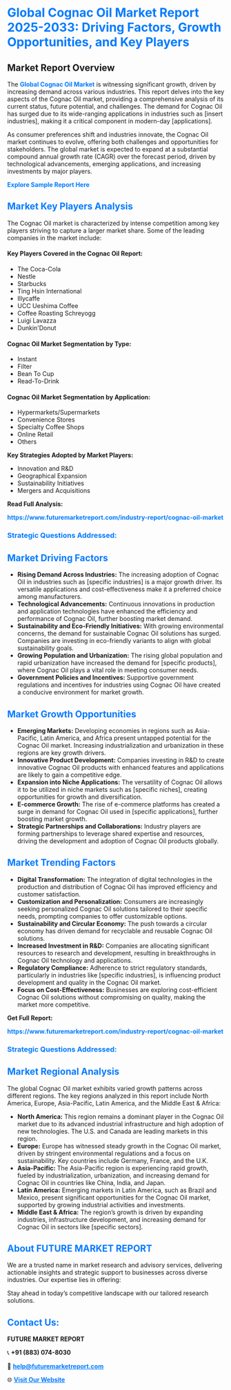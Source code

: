 <h1 style="color: #007BFF;">Global Cognac Oil Market Report 2025-2033: Driving Factors, Growth Opportunities, and Key Players</h1>

<section id="overview">
<h2>Market Report Overview</h2>
<p>The <a href="https://www.futuremarketreport.com/industry-report/cognac-oil-market" style="color: #007BFF; text-decoration: none;"><strong>Global Cognac Oil Market</strong></a> is witnessing significant growth, driven by increasing demand across various industries. This report delves into the key aspects of the Cognac Oil market, providing a comprehensive analysis of its current status, future potential, and challenges. The demand for Cognac Oil has surged due to its wide-ranging applications in industries such as [insert industries], making it a critical component in modern-day [applications].</p>
<p>As consumer preferences shift and industries innovate, the Cognac Oil market continues to evolve, offering both challenges and opportunities for stakeholders. The global market is expected to expand at a substantial compound annual growth rate (CAGR) over the forecast period, driven by technological advancements, emerging applications, and increasing investments by major players.</p>
</section>

<section id="overview">
<p><a href="https://www.futuremarketreport.com/request-sample/reportId=34224" style="color: #007BFF; text-decoration: none;"><strong>Explore Sample Report Here</strong></a></p>
</section>

<section id="key-players">
<h2 style="color: #007BFF;">Market Key Players Analysis</h2>
<p>The Cognac Oil market is characterized by intense competition among key players striving to capture a larger market share. Some of the leading companies in the market include:</p>
<h4>Key Players Covered in the Cognac Oil Report:</h4>
<ul><li>The Coca-Cola</li><li>Nestle</li><li>Starbucks</li><li>Ting Hsin International</li><li>Illycaffe</li><li>UCC Ueshima Coffee</li><li>Coffee Roasting Schreyogg</li><li>Luigi Lavazza</li><li>Dunkin&#039;Donut</li></ul>
<h4>Cognac Oil Market Segmentation by Type:</h4>
<ul><li>Instant</li><li>Filter</li><li>Bean To Cup</li><li>Read-To-Drink</li></ul>

<h4>Cognac Oil Market Segmentation by Application:</h4>
<ul><li>Hypermarkets/Supermarkets</li><li>Convenience Stores</li><li>Specialty Coffee Shops</li><li>Online Retail</li><li>Others</li></ul>
<p><strong>Key Strategies Adopted by Market Players:</strong></p>
<ul>
<li>Innovation and R&D</li>
<li>Geographical Expansion</li>
<li>Sustainability Initiatives</li>
<li>Mergers and Acquisitions</li>
</ul>
</section>

<section>
<p><strong>Read Full Analysis: </strong></p><a href="https://www.futuremarketreport.com/industry-report/cognac-oil-market" style="color: #007BFF; text-decoration: none;"><strong>https://www.futuremarketreport.com/industry-report/cognac-oil-market</strong></a>
<h3 style="color: #007BFF;">Strategic Questions Addressed:</h3>
</section>

<section id="driving-factors">
<h2 style="color: #007BFF;">Market Driving Factors</h2>
<ul>
<li><strong>Rising Demand Across Industries:</strong> The increasing adoption of Cognac Oil in industries such as [specific industries] is a major growth driver. Its versatile applications and cost-effectiveness make it a preferred choice among manufacturers.</li>
<li><strong>Technological Advancements:</strong> Continuous innovations in production and application technologies have enhanced the efficiency and performance of Cognac Oil, further boosting market demand.</li>
<li><strong>Sustainability and Eco-Friendly Initiatives:</strong> With growing environmental concerns, the demand for sustainable Cognac Oil solutions has surged. Companies are investing in eco-friendly variants to align with global sustainability goals.</li>
<li><strong>Growing Population and Urbanization:</strong> The rising global population and rapid urbanization have increased the demand for [specific products], where Cognac Oil plays a vital role in meeting consumer needs.</li>
<li><strong>Government Policies and Incentives:</strong> Supportive government regulations and incentives for industries using Cognac Oil have created a conducive environment for market growth.</li>
</ul>
</section>

<section id="growth-opportunities">
<h2 style="color: #007BFF;">Market Growth Opportunities</h2>
<ul>
<li><strong>Emerging Markets:</strong> Developing economies in regions such as Asia-Pacific, Latin America, and Africa present untapped potential for the Cognac Oil market. Increasing industrialization and urbanization in these regions are key growth drivers.</li>
<li><strong>Innovative Product Development:</strong> Companies investing in R&D to create innovative Cognac Oil products with enhanced features and applications are likely to gain a competitive edge.</li>
<li><strong>Expansion into Niche Applications:</strong> The versatility of Cognac Oil allows it to be utilized in niche markets such as [specific niches], creating opportunities for growth and diversification.</li>
<li><strong>E-commerce Growth:</strong> The rise of e-commerce platforms has created a surge in demand for Cognac Oil used in [specific applications], further boosting market growth.</li>
<li><strong>Strategic Partnerships and Collaborations:</strong> Industry players are forming partnerships to leverage shared expertise and resources, driving the development and adoption of Cognac Oil products globally.</li>
</ul>
</section>

<section id="trending-factors">
<h2 style="color: #007BFF;">Market Trending Factors</h2>
<ul>
<li><strong>Digital Transformation:</strong> The integration of digital technologies in the production and distribution of Cognac Oil has improved efficiency and customer satisfaction.</li>
<li><strong>Customization and Personalization:</strong> Consumers are increasingly seeking personalized Cognac Oil solutions tailored to their specific needs, prompting companies to offer customizable options.</li>
<li><strong>Sustainability and Circular Economy:</strong> The push towards a circular economy has driven demand for recyclable and reusable Cognac Oil solutions.</li>
<li><strong>Increased Investment in R&D:</strong> Companies are allocating significant resources to research and development, resulting in breakthroughs in Cognac Oil technology and applications.</li>
<li><strong>Regulatory Compliance:</strong> Adherence to strict regulatory standards, particularly in industries like [specific industries], is influencing product development and quality in the Cognac Oil market.</li>
<li><strong>Focus on Cost-Effectiveness:</strong> Businesses are exploring cost-efficient Cognac Oil solutions without compromising on quality, making the market more competitive.</li>
</ul>
</section>

<section>
<p><strong>Get Full Report: </strong></p><a href="https://www.futuremarketreport.com/industry-report/cognac-oil-market" style="color: #007BFF; text-decoration: none;"><strong>https://www.futuremarketreport.com/industry-report/cognac-oil-market</strong></a>
<h3 style="color: #007BFF;">Strategic Questions Addressed:</h3>
</section>


<section id="regional-analysis">
<h2 style="color: #007BFF;">Market Regional Analysis</h2>
<p>The global Cognac Oil market exhibits varied growth patterns across different regions. The key regions analyzed in this report include North America, Europe, Asia-Pacific, Latin America, and the Middle East & Africa:</p>
<ul>
<li><strong>North America:</strong> This region remains a dominant player in the Cognac Oil market due to its advanced industrial infrastructure and high adoption of new technologies. The U.S. and Canada are leading markets in this region.</li>
<li><strong>Europe:</strong> Europe has witnessed steady growth in the Cognac Oil market, driven by stringent environmental regulations and a focus on sustainability. Key countries include Germany, France, and the U.K.</li>
<li><strong>Asia-Pacific:</strong> The Asia-Pacific region is experiencing rapid growth, fueled by industrialization, urbanization, and increasing demand for Cognac Oil in countries like China, India, and Japan.</li>
<li><strong>Latin America:</strong> Emerging markets in Latin America, such as Brazil and Mexico, present significant opportunities for the Cognac Oil market, supported by growing industrial activities and investments.</li>
<li><strong>Middle East & Africa:</strong> The region’s growth is driven by expanding industries, infrastructure development, and increasing demand for Cognac Oil in sectors like [specific sectors].</li>
</ul>
</section>

<footer>
<h2 style="color: #007BFF;">About FUTURE MARKET REPORT</h2>
<p>We are a trusted name in market research and advisory services, delivering actionable insights and strategic support to businesses across diverse industries. Our expertise lies in offering:</p>

<p>Stay ahead in today’s competitive landscape with our tailored research solutions.</p>

<h2 style="color: #007BFF;">Contact Us:</h2>
<p><strong>FUTURE MARKET REPORT</strong></p>
<p>📞 <strong>+91 (883) 074-8030</strong></p>
<p>📧 <strong><a href="mailto:help@futuremarketreport.com" style="color: #007BFF;">help@futuremarketreport.com</a></strong></p>
<p>🌐 <strong><a href="https://www.futuremarketreport.com/" style="color: #007BFF;">Visit Our Website</a></strong></p>
</footer>